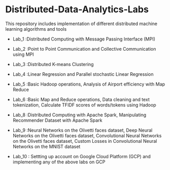 # Distributed-Data-Analytics-Labs
This repository includes implementation of different distributed machine learning algorithms and tools
* Lab_1 :Distributed Computing with Message Passing Interface (MPI)

* Lab_2 :Point to Point Communication and Collective Communication using MPI

* Lab_3 :Distributed K-means Clustering

* Lab_4 :Linear Regression and Parallel stochastic Linear Regression

* Lab_5 :Basic Hadoop operations, Analysis of Airport efficiency with Map Reduce

* Lab_6 :Basic Map and Reduce operations, Data cleaning and text tokenization, Calculate TFIDF scores of words/tokens using Hadoop

* Lab_8 :Distributed Computing with Apache Spark, Manipulating Recommender Dataset with Apache Spark 

* Lab_9 :Neural Networks on the Olivetti faces dataset, Deep Neural Networks on the Olivetti faces dataset, Convolutional Neural Networks on the Olivetti faces dataset,      Custom Losses in Convolutional Neural Networks on the MNIST dataset

* Lab_10 : Settting up account on Google Cloud Platform (GCP) and implementing any of the above labs on GCP
